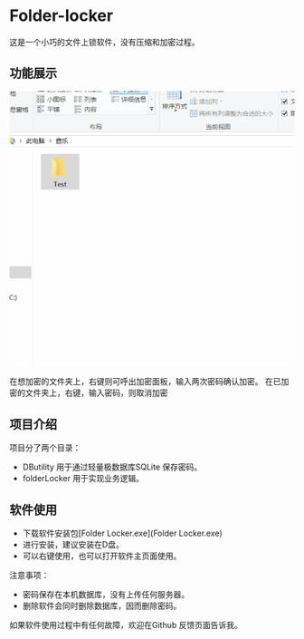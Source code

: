 # Folder-locker

这是一个小巧的文件上锁软件，没有压缩和加密过程。

## 功能展示

![](locker.gif)

在想加密的文件夹上，右键则可呼出加密面板，输入两次密码确认加密。
在已加密的文件夹上，右键，输入密码，则取消加密

## 项目介绍

项目分了两个目录：

- DButility 用于通过轻量极数据库SQLite 保存密码。
- folderLocker 用于实现业务逻辑。

## 软件使用

- 下载软件安装包[Folder Locker.exe](Folder Locker.exe)
- 进行安装，建议安装在D盘。
- 可以右键使用，也可以打开软件主页面使用。


注意事项：
- 密码保存在本机数据库，没有上传任何服务器。
- 删除软件会同时删除数据库，因而删除密码。

如果软件使用过程中有任何故障，欢迎在Github 反馈页面告诉我。
